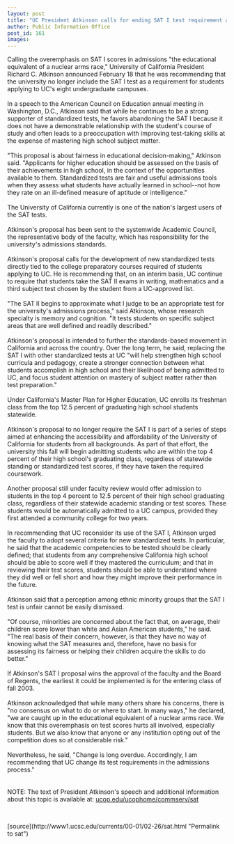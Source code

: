 ```yaml
---
layout: post
title: "UC President Atkinson calls for ending SAT I test requirement at UC"
author: Public Information Office
post_id: 161
images:
---
```


Calling the overemphasis on SAT I scores in admissions "the educational equivalent of a nuclear arms race," University of California President Richard C. Atkinson announced February 18 that he was recommending that the university no longer include the SAT I test as a requirement for students applying to UC's eight undergraduate campuses.<br>
<br>
In a speech to the American Council on Education annual meeting in Washington, D.C., Atkinson said that while he continues to be a strong supporter of standardized tests, he favors abandoning the SAT I because it does not have a demonstrable relationship with the student's course of study and often leads to a preoccupation with improving test-taking skills at the expense of mastering high school subject matter.<br>
<br>
"This proposal is about fairness in educational decision-making," Atkinson said. "Applicants for higher education should be assessed on the basis of their achievements in high school, in the context of the opportunities available to them. Standardized tests are fair and useful admissions tools when they assess what students have actually learned in school--not how they rate on an ill-defined measure of aptitude or intelligence."<br>
<br>
The University of California currently is one of the nation's largest users of the SAT tests.<br>
<br>
Atkinson's proposal has been sent to the systemwide Academic Council, the representative body of the faculty, which has responsibility for the university's admissions standards.<br>
<br>
Atkinson's proposal calls for the development of new standardized tests directly tied to the college preparatory courses required of students applying to UC. He is recommending that, on an interim basis, UC continue to require that students take the SAT II exams in writing, mathematics and a third subject test chosen by the student from a UC-approved list.<br>
<br>
"The SAT II begins to approximate what I judge to be an appropriate test for the university's admissions process," said Atkinson, whose research specialty is memory and cognition. "It tests students on specific subject areas that are well defined and readily described."<br>
<br>
Atkinson's proposal is intended to further the standards-based movement in California and across the country. Over the long term, he said, replacing the SAT I with other standardized tests at UC "will help strengthen high school curricula and pedagogy, create a stronger connection between what students accomplish in high school and their likelihood of being admitted to UC, and focus student attention on mastery of subject matter rather than test preparation."<br>
<br>
Under California's Master Plan for Higher Education, UC enrolls its freshman class from the top 12.5 percent of graduating high school students statewide.<br>
<br>
Atkinson's proposal to no longer require the SAT I is part of a series of steps aimed at enhancing the accessibility and affordability of the University of California for students from all backgrounds. As part of that effort, the university this fall will begin admitting students who are within the top 4 percent of their high school's graduating class, regardless of statewide standing or standardized test scores, if they have taken the required coursework.<br>
<br>
Another proposal still under faculty review would offer admission to students in the top 4 percent to 12.5 percent of their high school graduating class, regardless of their statewide academic standing or test scores. These students would be automatically admitted to a UC campus, provided they first attended a community college for two years.<br>
<br>
In recommending that UC reconsider its use of the SAT I, Atkinson urged the faculty to adopt several criteria for new standardized tests. In particular, he said that the academic competencies to be tested should be clearly defined; that students from any comprehensive California high school should be able to score well if they mastered the curriculum; and that in reviewing their test scores, students should be able to understand where they did well or fell short and how they might improve their performance in the future.<br>
<br>
Atkinson said that a perception among ethnic minority groups that the SAT I test is unfair cannot be easily dismissed.<br>
<br>
"Of course, minorities are concerned about the fact that, on average, their children score lower than white and Asian American students," he said. "The real basis of their concern, however, is that they have no way of knowing what the SAT measures and, therefore, have no basis for assessing its fairness or helping their children acquire the skills to do better."<br>
<br>
If Atkinson's SAT I proposal wins the approval of the faculty and the Board of Regents, the earliest it could be implemented is for the entering class of fall 2003.<br>
<br>
Atkinson acknowledged that while many others share his concerns, there is "no consensus on what to do or where to start. In many ways," he declared, "we are caught up in the educational equivalent of a nuclear arms race. We know that this overemphasis on test scores hurts all involved, especially students. But we also know that anyone or any institution opting out of the competition does so at considerable risk."<br>
<br>
Nevertheless, he said, "Change is long overdue. Accordingly, I am recommending that UC change its test requirements in the admissions process."<br>
<br>
<br>
NOTE: The text of President Atkinson's speech and additional information about this topic is available at: <a href="www.ucop.edu/ucophome/commserv/sat">ucop.edu/ucophome/commserv/sat</a>
<p>
  <br>

</p>
[source](http://www1.ucsc.edu/currents/00-01/02-26/sat.html "Permalink to sat")
